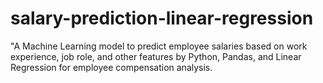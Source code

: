 # salary-prediction-linear-regression
"A Machine Learning model to predict employee salaries based on work experience, job role, and other features by Python, Pandas, and Linear Regression for employee compensation analysis.

